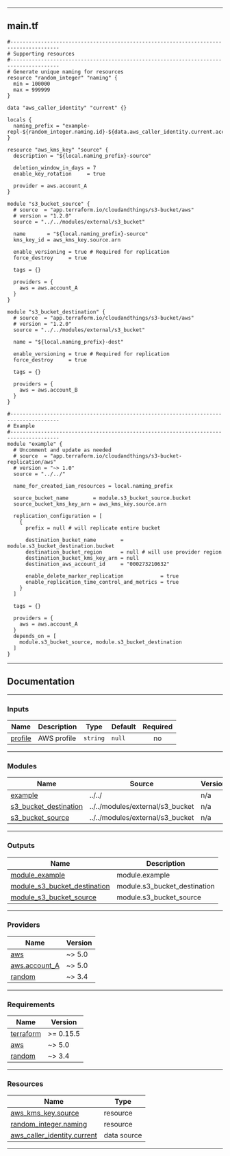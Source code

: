 <!-- BEGIN_TF_DOCS -->
----
## main.tf
```hcl
#--------------------------------------------------------------------------------------
# Supporting resources
#--------------------------------------------------------------------------------------
# Generate unique naming for resources
resource "random_integer" "naming" {
  min = 100000
  max = 999999
}

data "aws_caller_identity" "current" {}

locals {
  naming_prefix = "example-repl-${random_integer.naming.id}-${data.aws_caller_identity.current.account_id}"
}

resource "aws_kms_key" "source" {
  description = "${local.naming_prefix}-source"

  deletion_window_in_days = 7
  enable_key_rotation     = true

  provider = aws.account_A
}

module "s3_bucket_source" {
  # source  = "app.terraform.io/cloudandthings/s3-bucket/aws"
  # version = "1.2.0"
  source = "../../modules/external/s3_bucket"

  name       = "${local.naming_prefix}-source"
  kms_key_id = aws_kms_key.source.arn

  enable_versioning = true # Required for replication
  force_destroy     = true

  tags = {}

  providers = {
    aws = aws.account_A
  }
}

module "s3_bucket_destination" {
  # source  = "app.terraform.io/cloudandthings/s3-bucket/aws"
  # version = "1.2.0"
  source = "../../modules/external/s3_bucket"

  name = "${local.naming_prefix}-dest"

  enable_versioning = true # Required for replication
  force_destroy     = true

  tags = {}

  providers = {
    aws = aws.account_B
  }
}

#--------------------------------------------------------------------------------------
# Example
#--------------------------------------------------------------------------------------
module "example" {
  # Uncomment and update as needed
  # source  = "app.terraform.io/cloudandthings/s3-bucket-replication/aws"
  # version = "~> 1.0"
  source = "../../"

  name_for_created_iam_resources = local.naming_prefix

  source_bucket_name        = module.s3_bucket_source.bucket
  source_bucket_kms_key_arn = aws_kms_key.source.arn

  replication_configuration = [
    {
      prefix = null # will replicate entire bucket

      destination_bucket_name        = module.s3_bucket_destination.bucket
      destination_bucket_region      = null # will use provider region
      destination_bucket_kms_key_arn = null
      destination_aws_account_id     = "000273210632"

      enable_delete_marker_replication            = true
      enable_replication_time_control_and_metrics = true
    }
  ]

  tags = {}

  providers = {
    aws = aws.account_A
  }
  depends_on = [
    module.s3_bucket_source, module.s3_bucket_destination
  ]
}
```
----

## Documentation

----
### Inputs

| Name | Description | Type | Default | Required |
|------|-------------|------|---------|:--------:|
| <a name="input_profile"></a> [profile](#input\_profile) | AWS profile | `string` | `null` | no |

----
### Modules

| Name | Source | Version |
|------|--------|---------|
| <a name="module_example"></a> [example](#module\_example) | ../../ | n/a |
| <a name="module_s3_bucket_destination"></a> [s3\_bucket\_destination](#module\_s3\_bucket\_destination) | ../../modules/external/s3_bucket | n/a |
| <a name="module_s3_bucket_source"></a> [s3\_bucket\_source](#module\_s3\_bucket\_source) | ../../modules/external/s3_bucket | n/a |

----
### Outputs

| Name | Description |
|------|-------------|
| <a name="output_module_example"></a> [module\_example](#output\_module\_example) | module.example |
| <a name="output_module_s3_bucket_destination"></a> [module\_s3\_bucket\_destination](#output\_module\_s3\_bucket\_destination) | module.s3\_bucket\_destination |
| <a name="output_module_s3_bucket_source"></a> [module\_s3\_bucket\_source](#output\_module\_s3\_bucket\_source) | module.s3\_bucket\_source |

----
### Providers

| Name | Version |
|------|---------|
| <a name="provider_aws"></a> [aws](#provider\_aws) | ~> 5.0 |
| <a name="provider_aws.account_A"></a> [aws.account\_A](#provider\_aws.account\_A) | ~> 5.0 |
| <a name="provider_random"></a> [random](#provider\_random) | ~> 3.4 |

----
### Requirements

| Name | Version |
|------|---------|
| <a name="requirement_terraform"></a> [terraform](#requirement\_terraform) | >= 0.15.5 |
| <a name="requirement_aws"></a> [aws](#requirement\_aws) | ~> 5.0 |
| <a name="requirement_random"></a> [random](#requirement\_random) | ~> 3.4 |

----
### Resources

| Name | Type |
|------|------|
| [aws_kms_key.source](https://registry.terraform.io/providers/hashicorp/aws/latest/docs/resources/kms_key) | resource |
| [random_integer.naming](https://registry.terraform.io/providers/hashicorp/random/latest/docs/resources/integer) | resource |
| [aws_caller_identity.current](https://registry.terraform.io/providers/hashicorp/aws/latest/docs/data-sources/caller_identity) | data source |

----
<!-- END_TF_DOCS -->

